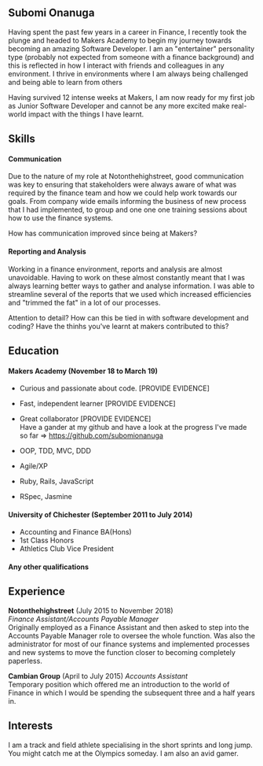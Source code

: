 ## Subomi Onanuga

Having spent the past few years in a career in Finance, I recently took the plunge and headed to Makers Academy to begin my journey towards becoming an amazing Software Developer. I am an "entertainer" personality type (probably not expected from someone with a finance background) and this is reflected in how I interact with friends and colleagues in any environment. I thrive in environments where I am always being challenged and being able to learn from others

Having survived 12 intense weeks at Makers, I am now ready for my first job as Junior Software Developer and cannot be any more excited make real-world impact with the things I have learnt.

## Skills

#### Communication

Due to the nature of my role at Notonthehighstreet, good communication was key to ensuring that stakeholders were always aware of what was required by the finance team and how we could help work towards our goals. From company wide emails informing the business of new process that I had implemented, to group and one one one training sessions about how to use the finance systems.

How has communication improved since being at Makers?

#### Reporting and Analysis

Working in a finance environment, reports and analysis are almost unavoidable. Having to work on these almost constantly meant that I was always learning better ways to gather and analyse information. I was able to streamline several of the reports that we used which increased efficiencies and "trimmed the fat" in a lot of our processes.

Attention to detail? How can this be tied in with software development and coding? Have the thinhs you've learnt at makers contributed to this? 

## Education

#### Makers Academy (November 18 to March 19)

- Curious and passionate about code. [PROVIDE EVIDENCE]
- Fast, independent learner [PROVIDE EVIDENCE]
- Great collaborator [PROVIDE EVIDENCE]  
Have a gander at my github and have a look at the progress I've made so far => https://github.com/subomionanuga

- OOP, TDD, MVC, DDD
- Agile/XP
- Ruby, Rails, JavaScript
- RSpec, Jasmine

#### University of Chichester (September 2011 to July 2014)

- Accounting and Finance BA(Hons)
- 1st Class Honors
- Athletics Club Vice President

#### Any other qualifications

## Experience

**Notonthehighstreet** (July 2015 to November 2018)    
*Finance Assistant/Accounts Payable Manager*  
Originally employed as a Finance Assistant and then asked to step into the Accounts Payable Manager role to oversee the whole function. Was also the administrator for most of our finance systems and implemented processes and new systems to move the function closer to becoming completely paperless.

**Cambian Group** (April to July 2015)
*Accounts Assistant*  
Temporary position which offered me an introduction to the world of Finance in which I would be spending the subsequent three and a half years in.

## Interests
I am a track and field athlete specialising in the short sprints and long jump. You might catch me at the Olympics someday. I am also an avid gamer.
